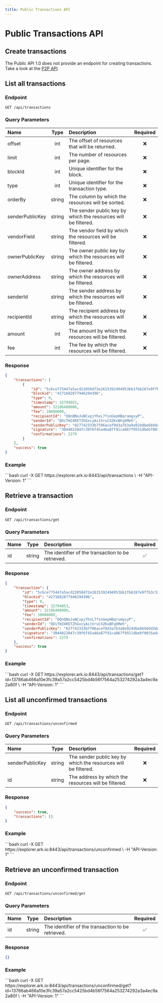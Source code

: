 ```yaml
---
title: Public Transactions API
---
```


# Public Transactions API

## Create transactions

The Public API 1.0 does not provide an endpoint for creating transactions. Take a look at the [P2P API](/api/p2p/).

## List all transactions

### Endpoint

```
GET /api/transactions
```

### Query Parameters

| Name            | Type   | Description                                                    | Required |
| :-------------- | :----: | :------------------------------------------------------------- | :------: |
| offset          | int    | The offset of resources that will be returned.                 | :x:      |
| limit           | int    | The number of resources per page.                              | :x:      |
| blockId         | int    | Unique identifier for the block.                               | :x:      |
| type            | int    | Unique identifier for the transaction type.                    | :x:      |
| orderBy         | string | The column by which the resources will be sorted.              | :x:      |
| senderPublicKey | string | The sender public key by which the resources will be filtered. | :x:      |
| vendorField     | string | The vendor field by which the resources will be filtered.      | :x:      |
| ownerPublicKey  | string | The owner public key by which the resources will be filtered.  | :x:      |
| ownerAddress    | string | The owner address by which the resources will be filtered.     | :x:      |
| senderId        | string | The sender address by which the resources will be filtered.    | :x:      |
| recipientId     | string | The recipient address by which the resources will be filtered. | :x:      |
| amount          | int    | The amount by which the resources will be filtered.            | :x:      |
| fee             | int    | The fee by which the resources will be filtered.               | :x:      |

### Response

```json
{
    "transactions": [
        {
            "id": "5c6ce775447a5acd22050d72e2615392494953bb1fb6287e9ffb3c33eaeb79aa",
            "blockid": "4271682877946294396",
            "type": 0,
            "timestamp": 32794053,
            "amount": 32106400000,
            "fee": 10000000,
            "recipientId": "DQnQNoJuNCvpjYhxL7fsnGepHBqrumgsyP",
            "senderId": "DDiTHZ4RETZhGxcyAi1VruCXZKxBFqXMeh",
            "senderPublicKey": "027742333b7f06acef9d3a7b3a9a924dbe6b9ddd3dd164c808546cacd49f6e8682",
            "signature": "3044022047c39f6f45a46a87f91ca867f9551dbebf0035adcfcbdc1370222c7a1517fc0002206fb5ecc10460e0352a8b626a508e2fcc76e39e490b0a2581dd772ebc8079696e",
            "confirmations": 2279
        }
    ],
    "success": true
}
```

### Example

<request-example>
```bash
curl -X GET https://explorer.ark.io:8443/api/transactions \
  -H "API-Version: 1"
```
</request-example>

## Retrieve a transaction

### Endpoint

```
GET /api/transactions/get
```

### Query Parameters

| Name | Type   | Description                                        | Required           |
| :--- | :----: | :------------------------------------------------- | :----------------: |
| id   | string | The identifier of the transaction to be retrieved. | :white_check_mark: |

### Response

```json
{
    "transaction": {
        "id": "5c6ce775447a5acd22050d72e2615392494953bb1fb6287e9ffb3c33eaeb79aa",
        "blockid": "4271682877946294396",
        "type": 0,
        "timestamp": 32794053,
        "amount": 32106400000,
        "fee": 10000000,
        "recipientId": "DQnQNoJuNCvpjYhxL7fsnGepHBqrumgsyP",
        "senderId": "DDiTHZ4RETZhGxcyAi1VruCXZKxBFqXMeh",
        "senderPublicKey": "027742333b7f06acef9d3a7b3a9a924dbe6b9ddd3dd164c808546cacd49f6e8682",
        "signature": "3044022047c39f6f45a46a87f91ca867f9551dbebf0035adcfcbdc1370222c7a1517fc0002206fb5ecc10460e0352a8b626a508e2fcc76e39e490b0a2581dd772ebc8079696e",
        "confirmations": 2279
    },
    "success": true
}
```

### Example

<request-example>
```bash
curl -X GET https://explorer.ark.io:8443/api/transactions/get?id=13786ab466a10e3fc39a57a2cc5425bd4b56f7564a253274292a3a4ec9a2a80f \
  -H "API-Version: 1"
```
</request-example>

## List all unconfirmed transactions

### Endpoint

```
GET /api/transactions/unconfirmed
```

### Query Parameters

| Name            | Type   | Description                                                    | Required        |
| :-------------- | :----: | :------------------------------------------------------------- | :-------------: |
| senderPublicKey | string | The sender public key by which the resources will be filtered. | :x:             |
| id              | string | The address by which the resources will be filtered.           | :x:             |

### Response

```json
{
    "success": true,
    "transactions": []
}
```

### Example

<request-example>
```bash
curl -X GET https://explorer.ark.io:8443/api/transactions/unconfirmed \
  -H "API-Version: 1"
```
</request-example>

## Retrieve an unconfirmed transaction

### Endpoint

```
GET /api/transactions/unconfirmed/get
```

### Query Parameters

| Name | Type   | Description                                        | Required           |
| :--- | :----: | :------------------------------------------------- | :----------------: |
| id   | string | The identifier of the transaction to be retrieved. | :white_check_mark: |

### Response

```json
{}
```

### Example

<request-example>
```bash
curl -X GET https://explorer.ark.io:8443/api/transactions/unconfirmed/get?id=13786ab466a10e3fc39a57a2cc5425bd4b56f7564a253274292a3a4ec9a2a80f \
  -H "API-Version: 1"
```
</request-example>

